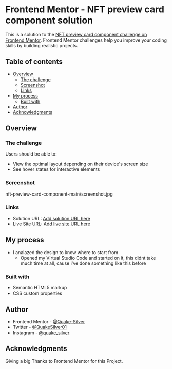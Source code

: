 # Frontend Mentor - NFT preview card component solution

This is a solution to the [NFT preview card component challenge on Frontend Mentor](https://www.frontendmentor.io/challenges/nft-preview-card-component-SbdUL_w0U). Frontend Mentor challenges help you improve your coding skills by building realistic projects. 

## Table of contents

- [Overview](#overview)
  - [The challenge](#the-challenge)
  - [Screenshot](#screenshot)
  - [Links](#links)
- [My process](#my-process)
  - [Built with](#built-with)
- [Author](#author)
- [Acknowledgments](#acknowledgments)



## Overview

### The challenge

Users should be able to:

- View the optimal layout depending on their device's screen size
- See hover states for interactive elements

### Screenshot

nft-preview-card-component-main/screenshot.jpg


### Links

- Solution URL: [Add solution URL here](https://your-solution-url.com)
- Live Site URL: [Add live site URL here](https://your-live-site-url.com)

## My process
- I analazed the design to know where to start from
	- Opened my Virtual Studio Code and started on it, this didnt take much time at all, cause i've done something like this before
### Built with

- Semantic HTML5 markup
- CSS custom properties


## Author
- Frontend Mentor - [@Quake-Silver](https://www.frontendmentor.io/profile/@Quake-Silver)
- Twitter - [@QuakeSilver01](https://www.twitter.com/QuakeSilver01)
- Instagram - [@quake_silver](https://www.instagram.com/quake_silver)


## Acknowledgments
Giving a big Thanks to Frontend Mentor for this Project.